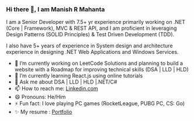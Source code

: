 ### Hi there 👋, I am Manish R Mahanta
I am a Senior Developer with 7.5+ yr experience primarily working on .NET (Core | Framework), MVC & REST API, and I am proficient in leveraging Design Patterns (SOLID Principles) & Test Driven Development (TDD).

I also have 5+ years of experience in System design and architecture experience in designing .NET Web Applications and Windows Services.

- 🔭 I’m currently working on LeetCode Solutions and planning to build a website with a Roadmap for improving technical skills (DSA | LLD | HLD)
- 🌱 I’m currently learning React.js using online tutorials
- 💬 Ask me about DSA | LLD | HLD |.NET/C#
- 📫 How to reach me: [Linkedin.com](https://www.linkedin.com/in/manish-ranjan-mahanta/)
- 😄 Pronouns: He/Him  
- ⚡ Fun fact: I love playing PC games (RocketLeague, PUBG PC, CS: Go)
- ✨ My resume : [Portfolio](https://marma-dev.github.io/)
